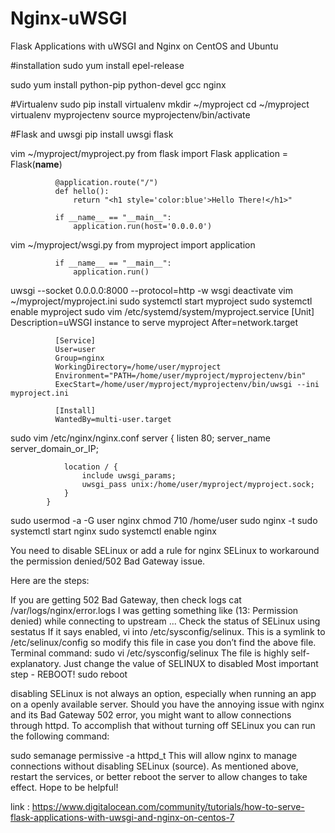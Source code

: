 # Nginx-uWSGI
Flask Applications with uWSGI and Nginx on CentOS and Ubuntu


#installation
sudo yum install epel-release

sudo yum install python-pip python-devel gcc nginx

#Virtualenv
sudo pip install virtualenv
mkdir ~/myproject
cd ~/myproject
virtualenv myprojectenv
source myprojectenv/bin/activate

#Flask and uwsgi
pip install uwsgi flask

vim ~/myproject/myproject.py
              from flask import Flask
              application = Flask(__name__)

              @application.route("/")
              def hello():
                  return "<h1 style='color:blue'>Hello There!</h1>"

              if __name__ == "__main__":
                  application.run(host='0.0.0.0')
vim ~/myproject/wsgi.py
              from myproject import application

              if __name__ == "__main__":
                  application.run()
uwsgi --socket 0.0.0.0:8000 --protocol=http -w wsgi
deactivate
vim ~/myproject/myproject.ini
sudo systemctl start myproject
sudo systemctl enable myproject
sudo vim /etc/systemd/system/myproject.service
              [Unit]
              Description=uWSGI instance to serve myproject
              After=network.target

              [Service]
              User=user
              Group=nginx
              WorkingDirectory=/home/user/myproject
              Environment="PATH=/home/user/myproject/myprojectenv/bin"
              ExecStart=/home/user/myproject/myprojectenv/bin/uwsgi --ini myproject.ini

              [Install]
              WantedBy=multi-user.target
sudo vim /etc/nginx/nginx.conf
              server {
                listen 80;
                server_name server_domain_or_IP;

                location / {
                    include uwsgi_params;
                    uwsgi_pass unix:/home/user/myproject/myproject.sock;
                }
            }
sudo usermod -a -G user nginx
chmod 710 /home/user
sudo nginx -t
sudo systemctl start nginx
sudo systemctl enable nginx



You need to disable SELinux or add a rule for nginx SELinux to workaround the permission denied/502 Bad Gateway issue.

Here are the steps:

If you are getting 502 Bad Gateway, then check logs cat /var/logs/nginx/error.logs
I was getting something like (13: Permission denied) while connecting to upstream ...
Check the status of SELinux using sestatus
If it says enabled, vi into /etc/sysconfig/selinux. This is a symlink to /etc/selinux/config so modify this file in case you don’t find the above file. Terminal command: sudo vi /etc/sysconfig/selinux
The file is highly self-explanatory. Just change the value of SELINUX to disabled
Most important step - REBOOT! sudo reboot



disabling SELinux is not always an option, especially when running an app on a openly available server.
Should you have the annoying issue with nginx and its Bad Gateway 502 error, you might want to allow connections through httpd. To accomplish that without turning off SELinux you can run the following command:

sudo semanage permissive -a httpd_t
This will allow nginx to manage connections without disabling SELinux (source).
As mentioned above, restart the services, or better reboot the server to allow changes to take effect.
Hope to be helpful!



link : https://www.digitalocean.com/community/tutorials/how-to-serve-flask-applications-with-uwsgi-and-nginx-on-centos-7
